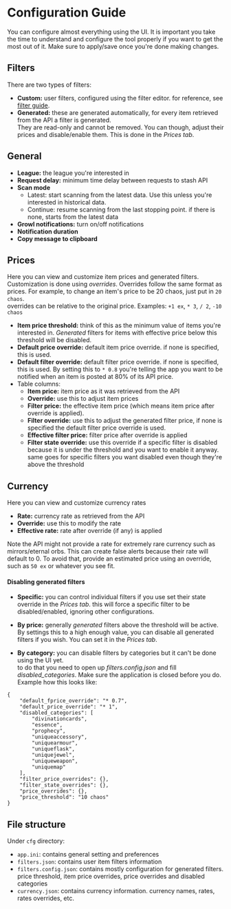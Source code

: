 # Configuration Guide
You can configure almost everything using the UI. It is important you take the time to understand and configure the tool properly if you want to get the most out of it. Make sure to apply/save once you're done making changes.

## Filters
There are two types of filters:
- **Custom:** user filters, configured using the filter editor. for reference, see [filter guide](filter.md).
- **Generated:** these are generated automatically, for every item retrieved from the API a filter is generated.  
 They are read-only and cannot be removed. You can though, adjust their prices and disable/enable them. This is done in the *Prices tab*.

## General
- **League:** the league you're interested in
- **Request delay:** minimum time delay between requests to stash API
- **Scan mode**
  - Latest: start scanning from the latest data. Use this unless you're interested in historical data.
  - Continue: resume scanning from the last stopping point. if there is none, starts from the latest data
- **Growl notifications:** turn on/off notifications
- **Notification duration**
- **Copy message to clipboard**

## Prices
Here you can view and customize item prices and generated filters. 
Customization is done using *overrides*. Overrides follow the same format as prices. For example, to change an item's price to be 20 chaos, just put in `20 chaos`.  
overrides can be relative to the original price. Examples: `+1 ex`, `* 3`, `/ 2`, `-10 chaos`

  - **Item price threshold:** think of this as the minimum value of items you're interested in. *Generated* filters for items with effective price below this threshold will be disabled.
  - **Default price override:** default item price override. if none is specified, this is used.
  - **Default filter override:** default filter price override. if none is specified, this is used. By setting this to `* 0.8` you're telling the app you want to be notified when an item is posted at 80% of its API price.
  - Table columns: 
    - **Item price:** item price as it was retrieved from the API
    - **Override:** use this to adjust item prices
    - **Filter price:** the effective item price (which means item price after override is applied).
    - **Filter override:** use this to adjust the generated filter price, if none is specified the default filter price override is used.
    - **Effective filter price:** filter price after override is applied
    - **Filter state override:** use this override if a specific filter is disabled because it is under the threshold and you want to enable it anyway.  
    same goes for specific filters you want disabled even though they're above the threshold

## Currency
Here you can view and customize currency rates
  - **Rate:** currency rate as retrieved from the API
  - **Override:** use this to modify the rate
  - **Effective rate:** rate after override (if any) is applied

Note the API might not provide a rate for extremely rare currency such as mirrors/eternal orbs. This can create false alerts because their rate will default to 0.
To avoid that, provide an estimated price using an override, such as `50 ex` or whatever you see fit.
 

#### Disabling generated filters
* **Specific:** you can control individual filters if you use set their state override in the *Prices tab*. this will force a specific filter to be disabled/enabled, ignoring other configurations.

* **By price:** generally *generated* filters above the threshold will be active.  By settings this to a high enough value, you can disable all generated filters if you wish. You can set it in the *Prices tab*.

* **By category:** you can disable filters by categories but it can't be done using the UI yet.  
to do that you need to open up *filters.config.json* and fill *disabled_categories*. Make sure the application is closed before you do. Example how this looks like:
```
{
    "default_fprice_override": "* 0.7",
    "default_price_override": "* 1",
    "disabled_categories": [
        "divinationcards",
        "essence",
        "prophecy",
        "uniqueaccessory",
        "uniquearmour",
        "uniqueflask",
        "uniquejewel",
        "uniqueweapon",
        "uniquemap"
    ],
    "filter_price_overrides": {},
    "filter_state_overrides": {},
    "price_overrides": {},
    "price_threshold": "10 chaos"
}
```

## File structure
Under `cfg` directory:
- `app.ini`: contains general setting and preferences
- `filters.json`: contains user item filters information
- `filters.config.json`: contains mostly configuration for generated filters. price threshold, item price overrides, price overrides and disabled categories
- `currency.json`: contains currency information. currency names, rates, rates overrides, etc.

